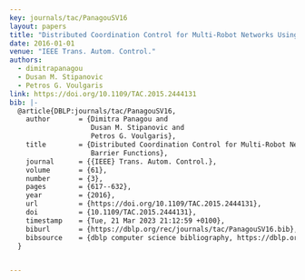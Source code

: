 ```yaml
---
key: journals/tac/PanagouSV16
layout: papers
title: "Distributed Coordination Control for Multi-Robot Networks Using Lyapunov-Like Barrier Functions."
date: 2016-01-01
venue: "IEEE Trans. Autom. Control."
authors:
  - dimitrapanagou
  - Dusan M. Stipanovic
  - Petros G. Voulgaris
link: https://doi.org/10.1109/TAC.2015.2444131
bib: |-
  @article{DBLP:journals/tac/PanagouSV16,
    author       = {Dimitra Panagou and
                    Dusan M. Stipanovic and
                    Petros G. Voulgaris},
    title        = {Distributed Coordination Control for Multi-Robot Networks Using Lyapunov-Like
                    Barrier Functions},
    journal      = {{IEEE} Trans. Autom. Control.},
    volume       = {61},
    number       = {3},
    pages        = {617--632},
    year         = {2016},
    url          = {https://doi.org/10.1109/TAC.2015.2444131},
    doi          = {10.1109/TAC.2015.2444131},
    timestamp    = {Tue, 21 Mar 2023 21:12:59 +0100},
    biburl       = {https://dblp.org/rec/journals/tac/PanagouSV16.bib},
    bibsource    = {dblp computer science bibliography, https://dblp.org}
  }


---
```

